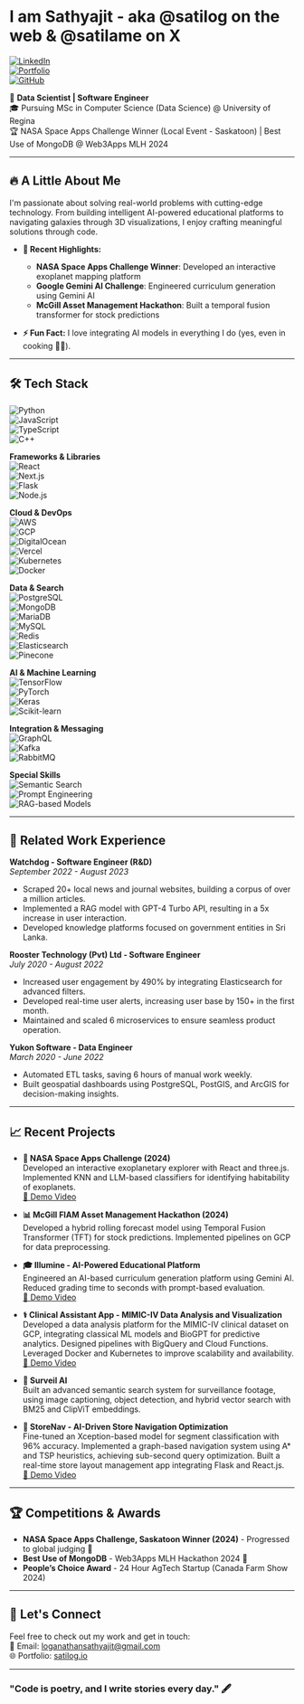 
# I am Sathyajit - aka @satilog on the web & @satilame on X

[![LinkedIn](https://img.shields.io/badge/LinkedIn-Connect-blue)](https://linkedin.com/in/sathyajit-loganathan)  
[![Portfolio](https://img.shields.io/badge/Portfolio-Explore-brightgreen)](https://satilog.io)  
[![GitHub](https://img.shields.io/github/followers/satilog?style=social)](https://github.com/satilog)

🚀 **Data Scientist | Software Engineer**  
🎓 Pursuing MSc in Computer Science (Data Science) @ University of Regina  
🏆 NASA Space Apps Challenge Winner (Local Event - Saskatoon) | Best Use of MongoDB @ Web3Apps MLH 2024

---

## 🔥 A Little About Me  
I'm passionate about solving real-world problems with cutting-edge technology. From building intelligent AI-powered educational platforms to navigating galaxies through 3D visualizations, I enjoy crafting meaningful solutions through code.  

- **🌌 Recent Highlights:**  
   - **NASA Space Apps Challenge Winner**: Developed an interactive exoplanet mapping platform  
   - **Google Gemini AI Challenge**: Engineered curriculum generation using Gemini AI  
   - **McGill Asset Management Hackathon**: Built a temporal fusion transformer for stock predictions

- **⚡ Fun Fact:** I love integrating AI models in everything I do (yes, even in cooking 🧑‍🍳).

---

<!-- ## 🛠️ Tech Stack  
**Languages:** Python, JavaScript, TypeScript, C++  
**Frameworks:** React, Next.js, Flask, Node.js  
**Data & AI:** TensorFlow, PyTorch, Keras, Scikit-learn, PostgreSQL, MongoDB  
**DevOps:** Docker, Kubernetes, GCP, AWS, Vercel  
**Special Skills:** RAG-based models, Semantic Search, AI Prompt Engineering -->

## 🛠️ Tech Stack  
![Python](https://img.shields.io/badge/-Python-3776AB?style=flat&logo=Python&logoColor=white)  
![JavaScript](https://img.shields.io/badge/-JavaScript-F7DF1E?style=flat&logo=JavaScript&logoColor=black)  
![TypeScript](https://img.shields.io/badge/-TypeScript-3178C6?style=flat&logo=TypeScript&logoColor=white)  
![C++](https://img.shields.io/badge/-C++-00599C?style=flat&logo=C%2B%2B&logoColor=white)  

**Frameworks & Libraries**  
![React](https://img.shields.io/badge/-React-61DAFB?style=flat&logo=React&logoColor=black)  
![Next.js](https://img.shields.io/badge/-Next.js-000000?style=flat&logo=Next.js&logoColor=white)  
![Flask](https://img.shields.io/badge/-Flask-000000?style=flat&logo=Flask&logoColor=white)  
![Node.js](https://img.shields.io/badge/-Node.js-339933?style=flat&logo=Node.js&logoColor=white)  

**Cloud & DevOps**  
![AWS](https://img.shields.io/badge/-AWS-232F3E?style=flat&logo=Amazon-AWS&logoColor=white)  
![GCP](https://img.shields.io/badge/-Google%20Cloud-4285F4?style=flat&logo=Google-Cloud&logoColor=white)  
![DigitalOcean](https://img.shields.io/badge/-DigitalOcean-0080FF?style=flat&logo=DigitalOcean&logoColor=white)  
![Vercel](https://img.shields.io/badge/-Vercel-000000?style=flat&logo=Vercel&logoColor=white)  
![Kubernetes](https://img.shields.io/badge/-Kubernetes-326CE5?style=flat&logo=Kubernetes&logoColor=white)  
![Docker](https://img.shields.io/badge/-Docker-2496ED?style=flat&logo=Docker&logoColor=white)  

**Data & Search**  
![PostgreSQL](https://img.shields.io/badge/-PostgreSQL-336791?style=flat&logo=PostgreSQL&logoColor=white)  
![MongoDB](https://img.shields.io/badge/-MongoDB-47A248?style=flat&logo=MongoDB&logoColor=white)  
![MariaDB](https://img.shields.io/badge/-MariaDB-003545?style=flat&logo=MariaDB&logoColor=white)  
![MySQL](https://img.shields.io/badge/-MySQL-4479A1?style=flat&logo=MySQL&logoColor=white)  
![Redis](https://img.shields.io/badge/-Redis-DC382D?style=flat&logo=Redis&logoColor=white)  
![Elasticsearch](https://img.shields.io/badge/-Elasticsearch-005571?style=flat&logo=Elasticsearch&logoColor=white)  
![Pinecone](https://img.shields.io/badge/-Pinecone-8AC1F2?style=flat)  

**AI & Machine Learning**  
![TensorFlow](https://img.shields.io/badge/-TensorFlow-FF6F00?style=flat&logo=TensorFlow&logoColor=white)  
![PyTorch](https://img.shields.io/badge/-PyTorch-EE4C2C?style=flat&logo=PyTorch&logoColor=white)  
![Keras](https://img.shields.io/badge/-Keras-D00000?style=flat&logo=Keras&logoColor=white)  
![Scikit-learn](https://img.shields.io/badge/-Scikit%20Learn-F7931E?style=flat&logo=scikit-learn&logoColor=white)  

**Integration & Messaging**  
![GraphQL](https://img.shields.io/badge/-GraphQL-E10098?style=flat&logo=GraphQL&logoColor=white)  
![Kafka](https://img.shields.io/badge/-Kafka-231F20?style=flat&logo=Apache-Kafka&logoColor=white)  
![RabbitMQ](https://img.shields.io/badge/-RabbitMQ-FF6600?style=flat&logo=RabbitMQ&logoColor=white)  

**Special Skills**  
![Semantic Search](https://img.shields.io/badge/-Semantic%20Search-FF5A5F?style=flat)  
![Prompt Engineering](https://img.shields.io/badge/-Prompt%20Engineering-4A154B?style=flat)  
![RAG-based Models](https://img.shields.io/badge/-RAG%20Models-000000?style=flat)  

---

## 💼 Related Work Experience  
**Watchdog - Software Engineer (R&D)**  
*September 2022 - August 2023*  
- Scraped 20+ local news and journal websites, building a corpus of over a million articles.  
- Implemented a RAG model with GPT-4 Turbo API, resulting in a 5x increase in user interaction.  
- Developed knowledge platforms focused on government entities in Sri Lanka.

**Rooster Technology (Pvt) Ltd - Software Engineer**  
*July 2020 - August 2022*  
- Increased user engagement by 490% by integrating Elasticsearch for advanced filters.  
- Developed real-time user alerts, increasing user base by 150+ in the first month.  
- Maintained and scaled 6 microservices to ensure seamless product operation.

**Yukon Software - Data Engineer**  
*March 2020 - June 2022*  
- Automated ETL tasks, saving 6 hours of manual work weekly.  
- Built geospatial dashboards using PostgreSQL, PostGIS, and ArcGIS for decision-making insights.

---

## 📈 Recent Projects  
- **🌌 NASA Space Apps Challenge (2024)**  
  Developed an interactive exoplanetary explorer with React and three.js. Implemented KNN and LLM-based classifiers for identifying habitability of exoplanets.  
  [🎥 Demo Video](https://www.youtube.com/watch?v=SYPQo4-P5J0)

- **📊 McGill FIAM Asset Management Hackathon (2024)**  
  Developed a hybrid rolling forecast model using Temporal Fusion Transformer (TFT) for stock predictions. Implemented pipelines on GCP for data preprocessing.  

- **🎓 Illumine - AI-Powered Educational Platform**  
  Engineered an AI-based curriculum generation platform using Gemini AI. Reduced grading time to seconds with prompt-based evaluation.  
  [🎥 Demo Video](https://www.youtube.com/watch?v=F8cMYcFo8No)

- **⚕️ Clinical Assistant App - MIMIC-IV Data Analysis and Visualization**  
  Developed a data analysis platform for the MIMIC-IV clinical dataset on GCP, integrating classical ML models and BioGPT for predictive analytics. Designed pipelines with BigQuery and Cloud Functions. Leveraged Docker and Kubernetes to improve scalability and availability.  
  [🎥 Demo Video](https://www.youtube.com/watch?v=DL0GQEr2-RA)

- **🎥 Surveil AI**  
  Built an advanced semantic search system for surveillance footage, using image captioning, object detection, and hybrid vector search with BM25 and ClipViT embeddings.

- **🛒 StoreNav - AI-Driven Store Navigation Optimization**  
  Fine-tuned an Xception-based model for segment classification with 96% accuracy. Implemented a graph-based navigation system using A* and TSP heuristics, achieving sub-second query optimization. Built a real-time store layout management app integrating Flask and React.js.  
  [🎥 Demo Video](https://www.loom.com/share/ada57420b1ba44bfa09c84e6b2049c22)

---

## 🏆 Competitions & Awards  
- **NASA Space Apps Challenge, Saskatoon Winner (2024)** - Progressed to global judging 🌌  
- **Best Use of MongoDB** - Web3Apps MLH Hackathon 2024 🏅  
- **People’s Choice Award** - 24 Hour AgTech Startup (Canada Farm Show 2024)  

---

## 🤝 Let's Connect  
Feel free to check out my work and get in touch:  
📧 Email: [loganathansathyajit@gmail.com](mailto:loganathansathyajit@gmail.com)  
🌐 Portfolio: [satilog.io](https://satilog.io)  

---

### "Code is poetry, and I write stories every day." 🖋️  